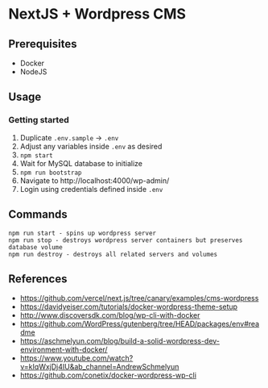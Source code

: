 # NextJS + Wordpress CMS

## Prerequisites

- Docker
- NodeJS

## Usage

### Getting started

1. Duplicate `.env.sample` -> `.env`
1. Adjust any variables inside `.env` as desired
1. `npm start`
1. Wait for MySQL database to initialize
1. `npm run bootstrap`
1. Navigate to http://localhost:4000/wp-admin/
1. Login using credentials defined inside `.env`

## Commands

```
npm run start - spins up wordpress server
npm run stop - destroys wordpress server containers but preserves database volume
npm run destroy - destroys all related servers and volumes
```

## References

- https://github.com/vercel/next.js/tree/canary/examples/cms-wordpress
- https://davidyeiser.com/tutorials/docker-wordpress-theme-setup
- http://www.discoversdk.com/blog/wp-cli-with-docker
- https://github.com/WordPress/gutenberg/tree/HEAD/packages/env#readme
- https://aschmelyun.com/blog/build-a-solid-wordpress-dev-environment-with-docker/
- https://www.youtube.com/watch?v=kIqWxjDj4IU&ab_channel=AndrewSchmelyun
- https://github.com/conetix/docker-wordpress-wp-cli
